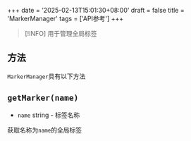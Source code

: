 +++
date = '2025-02-13T15:01:30+08:00'
draft = false
title = 'MarkerManager'
tags = ['API参考']
+++

> [!INFO]
> 用于管理全局标签

## 方法

`MarkerManager`具有以下方法

## `getMarker(name)`

- `name` string - 标签名称

获取名称为`name`的全局标签